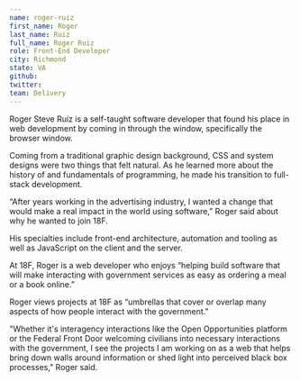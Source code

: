 ```yaml
---
name: roger-ruiz
first_name: Roger
last_name: Ruiz
full_name: Roger Ruiz
role: Front-End Developer
city: Richmond
state: VA
github:
twitter:
team: Delivery
---
```

Roger Steve Ruiz is a self-taught software developer that found his place in web development by coming in through the window, specifically the browser window.

Coming from a traditional graphic design background, CSS and system designs were two things that felt natural. As he learned more about the history of and fundamentals of programming, he made his transition to full-stack development.

“After years working in the advertising industry, I wanted a change that would make a real impact in the world using software,” Roger said about why he wanted to join 18F.

His specialties include front-end architecture, automation and tooling as well as JavaScript on the client and the server.

At 18F, Roger is a web developer who enjoys “helping build software that will make interacting with government services as easy as ordering a meal or a book online.”

Roger views projects at 18F as “umbrellas that cover or overlap many aspects of how people interact with the government."

"Whether it's interagency interactions like the Open Opportunities platform or the Federal Front Door welcoming civilians into necessary interactions with the government, I see the projects I am working on as a web that helps bring down walls around information or shed light into perceived black box processes," Roger said.

